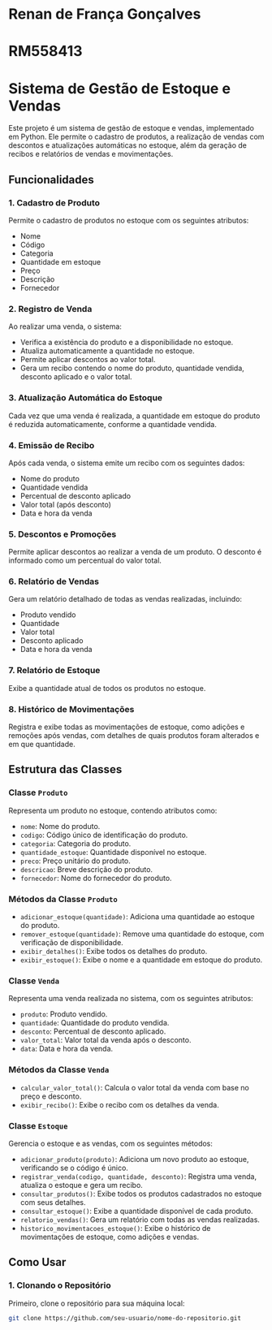 # Renan de França Gonçalves
# RM558413

# Sistema de Gestão de Estoque e Vendas

Este projeto é um sistema de gestão de estoque e vendas, implementado em Python. Ele permite o cadastro de produtos, a realização de vendas com descontos e atualizações automáticas no estoque, além da geração de recibos e relatórios de vendas e movimentações.

## Funcionalidades

### 1. Cadastro de Produto
Permite o cadastro de produtos no estoque com os seguintes atributos:
- Nome
- Código
- Categoria
- Quantidade em estoque
- Preço
- Descrição
- Fornecedor

### 2. Registro de Venda
Ao realizar uma venda, o sistema:
- Verifica a existência do produto e a disponibilidade no estoque.
- Atualiza automaticamente a quantidade no estoque.
- Permite aplicar descontos ao valor total.
- Gera um recibo contendo o nome do produto, quantidade vendida, desconto aplicado e o valor total.

### 3. Atualização Automática do Estoque
Cada vez que uma venda é realizada, a quantidade em estoque do produto é reduzida automaticamente, conforme a quantidade vendida.

### 4. Emissão de Recibo
Após cada venda, o sistema emite um recibo com os seguintes dados:
- Nome do produto
- Quantidade vendida
- Percentual de desconto aplicado
- Valor total (após desconto)
- Data e hora da venda

### 5. Descontos e Promoções
Permite aplicar descontos ao realizar a venda de um produto. O desconto é informado como um percentual do valor total.

### 6. Relatório de Vendas
Gera um relatório detalhado de todas as vendas realizadas, incluindo:
- Produto vendido
- Quantidade
- Valor total
- Desconto aplicado
- Data e hora da venda

### 7. Relatório de Estoque
Exibe a quantidade atual de todos os produtos no estoque.

### 8. Histórico de Movimentações
Registra e exibe todas as movimentações de estoque, como adições e remoções após vendas, com detalhes de quais produtos foram alterados e em que quantidade.

## Estrutura das Classes

### Classe `Produto`
Representa um produto no estoque, contendo atributos como:
- `nome`: Nome do produto.
- `codigo`: Código único de identificação do produto.
- `categoria`: Categoria do produto.
- `quantidade_estoque`: Quantidade disponível no estoque.
- `preco`: Preço unitário do produto.
- `descricao`: Breve descrição do produto.
- `fornecedor`: Nome do fornecedor do produto.

### Métodos da Classe `Produto`
- `adicionar_estoque(quantidade)`: Adiciona uma quantidade ao estoque do produto.
- `remover_estoque(quantidade)`: Remove uma quantidade do estoque, com verificação de disponibilidade.
- `exibir_detalhes()`: Exibe todos os detalhes do produto.
- `exibir_estoque()`: Exibe o nome e a quantidade em estoque do produto.

### Classe `Venda`
Representa uma venda realizada no sistema, com os seguintes atributos:
- `produto`: Produto vendido.
- `quantidade`: Quantidade do produto vendida.
- `desconto`: Percentual de desconto aplicado.
- `valor_total`: Valor total da venda após o desconto.
- `data`: Data e hora da venda.

### Métodos da Classe `Venda`
- `calcular_valor_total()`: Calcula o valor total da venda com base no preço e desconto.
- `exibir_recibo()`: Exibe o recibo com os detalhes da venda.

### Classe `Estoque`
Gerencia o estoque e as vendas, com os seguintes métodos:
- `adicionar_produto(produto)`: Adiciona um novo produto ao estoque, verificando se o código é único.
- `registrar_venda(codigo, quantidade, desconto)`: Registra uma venda, atualiza o estoque e gera um recibo.
- `consultar_produtos()`: Exibe todos os produtos cadastrados no estoque com seus detalhes.
- `consultar_estoque()`: Exibe a quantidade disponível de cada produto.
- `relatorio_vendas()`: Gera um relatório com todas as vendas realizadas.
- `historico_movimentacoes_estoque()`: Exibe o histórico de movimentações de estoque, como adições e vendas.

## Como Usar

### 1. Clonando o Repositório
Primeiro, clone o repositório para sua máquina local:
```bash
git clone https://github.com/seu-usuario/nome-do-repositorio.git
